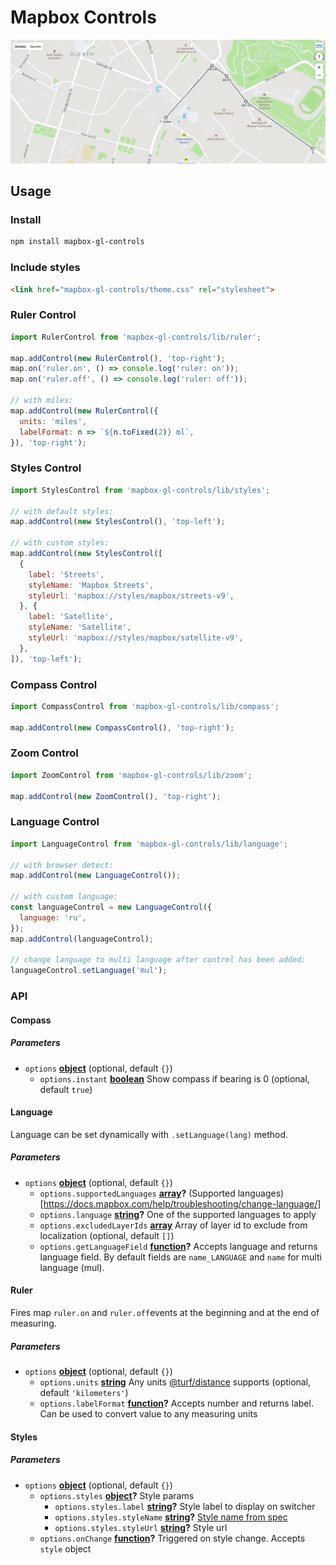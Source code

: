 # Mapbox Controls

[![Ruler](./docs/map.png)](https://bravecow.github.io/mapbox-gl-controls/)

## Usage

### Install

```bash
npm install mapbox-gl-controls
```

### Include styles

```html
<link href="mapbox-gl-controls/theme.css" rel="stylesheet">
```

### Ruler Control

```javascript
import RulerControl from 'mapbox-gl-controls/lib/ruler';

map.addControl(new RulerControl(), 'top-right');
map.on('ruler.on', () => console.log('ruler: on'));
map.on('ruler.off', () => console.log('ruler: off'));

// with miles:
map.addControl(new RulerControl({
  units: 'miles',
  labelFormat: n => `${n.toFixed(2)} ml`,
}), 'top-right');
```

### Styles Control

```javascript
import StylesControl from 'mapbox-gl-controls/lib/styles';

// with default styles:
map.addControl(new StylesControl(), 'top-left');

// with custom styles:
map.addControl(new StylesControl([
  {
    label: 'Streets',
    styleName: 'Mapbox Streets',
    styleUrl: 'mapbox://styles/mapbox/streets-v9',
  }, {
    label: 'Satellite',
    styleName: 'Satellite',
    styleUrl: 'mapbox://styles/mapbox/satellite-v9',
  },
]), 'top-left');
```

### Compass Control

```javascript
import CompassControl from 'mapbox-gl-controls/lib/compass';

map.addControl(new CompassControl(), 'top-right');
```

### Zoom Control

```javascript
import ZoomControl from 'mapbox-gl-controls/lib/zoom';

map.addControl(new ZoomControl(), 'top-right');
```

### Language Control

```javascript
import LanguageControl from 'mapbox-gl-controls/lib/language';

// with browser detect:
map.addControl(new LanguageControl());

// with custom language:
const languageControl = new LanguageControl({
  language: 'ru',
});
map.addControl(languageControl);

// change language to multi language after control has been added:
languageControl.setLanguage('mul');
```

### API

<!-- Generated by documentation.js. Update this documentation by updating the source code. -->

#### Compass

##### Parameters

-   `options` **[object](https://developer.mozilla.org/docs/Web/JavaScript/Reference/Global_Objects/Object)**  (optional, default `{}`)
    -   `options.instant` **[boolean](https://developer.mozilla.org/docs/Web/JavaScript/Reference/Global_Objects/Boolean)** Show compass if bearing is 0 (optional, default `true`)

#### Language

Language can be set dynamically with `.setLanguage(lang)` method.

##### Parameters

-   `options` **[object](https://developer.mozilla.org/docs/Web/JavaScript/Reference/Global_Objects/Object)**  (optional, default `{}`)
    -   `options.supportedLanguages` **[array](https://developer.mozilla.org/docs/Web/JavaScript/Reference/Global_Objects/Array)?** (Supported languages)[https://docs.mapbox.com/help/troubleshooting/change-language/]
    -   `options.language` **[string](https://developer.mozilla.org/docs/Web/JavaScript/Reference/Global_Objects/String)?** One of the supported languages to apply
    -   `options.excludedLayerIds` **[array](https://developer.mozilla.org/docs/Web/JavaScript/Reference/Global_Objects/Array)** Array of layer id to exclude from localization (optional, default `[]`)
    -   `options.getLanguageField` **[function](https://developer.mozilla.org/docs/Web/JavaScript/Reference/Statements/function)?** Accepts language and returns language field.
        By default fields are `name_LANGUAGE` and `name` for multi language (mul).

#### Ruler

Fires map `ruler.on` and `ruler.off`events at the beginning and at the end of measuring.

##### Parameters

-   `options` **[object](https://developer.mozilla.org/docs/Web/JavaScript/Reference/Global_Objects/Object)**  (optional, default `{}`)
    -   `options.units` **[string](https://developer.mozilla.org/docs/Web/JavaScript/Reference/Global_Objects/String)** Any units [@turf/distance](https://github.com/Turfjs/turf/tree/master/packages/turf-distance) supports (optional, default `'kilometers'`)
    -   `options.labelFormat` **[function](https://developer.mozilla.org/docs/Web/JavaScript/Reference/Statements/function)?** Accepts number and returns label.
        Can be used to convert value to any measuring units

#### Styles

##### Parameters

-   `options` **[object](https://developer.mozilla.org/docs/Web/JavaScript/Reference/Global_Objects/Object)**  (optional, default `{}`)
    -   `options.styles` **[object](https://developer.mozilla.org/docs/Web/JavaScript/Reference/Global_Objects/Object)?** Style params
        -   `options.styles.label` **[string](https://developer.mozilla.org/docs/Web/JavaScript/Reference/Global_Objects/String)?** Style label to display on switcher
        -   `options.styles.styleName` **[string](https://developer.mozilla.org/docs/Web/JavaScript/Reference/Global_Objects/String)?** [Style name from spec](https://docs.mapbox.com/mapbox-gl-js/style-spec/#root-name)
        -   `options.styles.styleUrl` **[string](https://developer.mozilla.org/docs/Web/JavaScript/Reference/Global_Objects/String)?** Style url
    -   `options.onChange` **[function](https://developer.mozilla.org/docs/Web/JavaScript/Reference/Statements/function)?** Triggered on style change. Accepts `style` object
